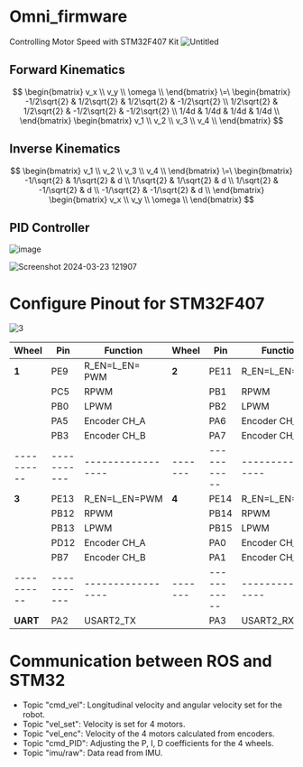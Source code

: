 # Omni_firmware
Controlling Motor Speed with STM32F407 Kit
![Untitled](https://github.com/PhamCongTrang/OmniBot/assets/134664967/cdabbf5b-4bca-481a-9460-a434ca6584c6)

## Forward Kinematics
$$
\begin{bmatrix}
v_x \\
v_y \\
\omega \\
\end{bmatrix}
\=\
\begin{bmatrix}
-1/2\sqrt{2} & 1/2\sqrt{2} & 1/2\sqrt{2} & -1/2\sqrt{2} \\
1/2\sqrt{2} & 1/2\sqrt{2} & -1/2\sqrt{2} & -1/2\sqrt{2} \\
1/4d & 1/4d & 1/4d & 1/4d \\
\end{bmatrix}
\begin{bmatrix}
v_1 \\
v_2 \\
v_3 \\
v_4 \\
\end{bmatrix}
$$
## Inverse Kinematics
$$
\begin{bmatrix}
v_1 \\
v_2 \\
v_3 \\
v_4 \\
\end{bmatrix}
\=\
\begin{bmatrix}
-1/\sqrt{2} & 1/\sqrt{2} & d \\
1/\sqrt{2} & 1/\sqrt{2} & d \\
1/\sqrt{2} & -1/\sqrt{2} & d \\
-1/\sqrt{2} & -1/\sqrt{2} & d \\
\end{bmatrix}
\begin{bmatrix}
v_x \\
v_y \\
\omega \\
\end{bmatrix}
$$
## PID Controller
![image](https://github.com/WanL0q/Motor_Controller_STM32F4/assets/134664967/dc0a0fbd-e9ea-480a-b046-0eff0817b364)

![Screenshot 2024-03-23 121907](https://github.com/WanL0q/Motor_Controller_STM32F4/assets/134664967/96d39baf-8c5f-40b6-9763-4bf98f72518c)



# Configure Pinout for STM32F407

![3](https://github.com/WanL0q/Motor_Controller_STM32F4/assets/134664967/fe212cb8-827a-4e58-b334-2dcba47d07bd)

| Wheel    | Pin       | Function        | Wheel | Pin       | Function        |
|----------|-----------|-----------------|-------|-----------|-----------------|
| **1**    | PE9       | R_EN=L_EN= PWM  |**2** | PE11      | R_EN=L_EN=PWM   |
|          | PC5       | RPWM            |       | PB1       | RPWM            |
|          | PB0       | LPWM            |       | PB2       | LPWM            |
|          | PA5       | Encoder CH_A    |       | PA6       | Encoder CH_A    |
|          | PB3       | Encoder CH_B    |       | PA7       | Encoder CH_B    |
|----------|-----------|-----------------|-------|-----------|-----------------|
| **3**    | PE13      | R_EN=L_EN=PWM   | **4** | PE14      | R_EN=L_EN=PWM   |
|          | PB12      | RPWM            |       | PB14      | RPWM            |
|          | PB13      | LPWM            |       | PB15      | LPWM            |
|          | PD12      | Encoder CH_A    |       | PA0       | Encoder CH_A    |
|          | PB7       | Encoder CH_B    |       | PA1       | Encoder CH_B    |
|----------|-----------|-----------------|-------|-----------|-----------------|
| **UART** | PA2       | USART2_TX       |       | PA3       | USART2_RX       |

# Communication between ROS and STM32
- Topic "cmd_vel": Longitudinal velocity and angular velocity set for the robot.
- Topic "vel_set": Velocity is set for 4 motors.
- Topic "vel_enc": Velocity of the 4 motors calculated from encoders.
- Topic "cmd_PID": Adjusting the P, I, D coefficients for the 4 wheels.
- Topic "imu/raw": Data read from IMU.
